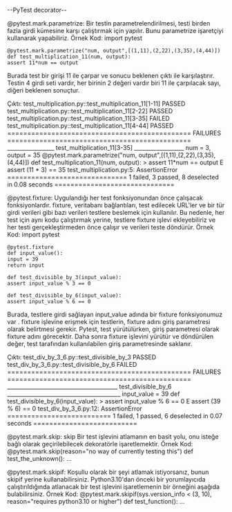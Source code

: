 --PyTest decorator--

@pytest.mark.parametrize:
Bir testin parametrelendirilmesi, testi birden fazla girdi kümesine karşı çalıştırmak için yapılır. Bunu parametrize işaretçiyi kullanarak yapabiliriz.
Örnek Kod:
    import pytest

    @pytest.mark.parametrize("num, output",[(1,11),(2,22),(3,35),(4,44)])
    def test_multiplication_11(num, output):
    assert 11*num == output

Burada test bir girişi 11 ile çarpar ve sonucu beklenen çıktı ile karşılaştırır. Testin 4 girdi seti vardır, her birinin 2 değeri vardır biri 11 ile çarpılacak sayı, diğeri beklenen sonuçtur.

Çıktı:
    test_multiplication.py::test_multiplication_11[1-11] PASSED
    test_multiplication.py::test_multiplication_11[2-22] PASSED
    test_multiplication.py::test_multiplication_11[3-35] FAILED
    test_multiplication.py::test_multiplication_11[4-44] PASSED
    ============================================== FAILURES
    ==============================================
    _________________ test_multiplication_11[3-35] __________________
    num = 3, output = 35
    @pytest.mark.parametrize("num, output",[(1,11),(2,22),(3,35),(4,44)])
    def test_multiplication_11(num, output):
    >  assert 11*num == output
    E  assert (11 * 3) == 35
    test_multiplication.py:5: AssertionError
    ============================== 1 failed, 3 passed, 8 deselected in 0.08 seconds
    ==============================

@pytest.fixture:
Uygulandığı her test fonksiyonundan önce çalışacak fonksiyonlardır. fixture, veritabanı bağlantıları, test edilecek URL'ler ve bir tür girdi verileri gibi bazı verileri testlere beslemek için kullanılır. Bu nedenle, her test için aynı kodu çalıştırmak yerine, testlere fixture işlevi ekleyebiliriz ve her testi gerçekleştirmeden önce çalışır ve verileri teste döndürür.
Örnek Kod:
    import pytest

    @pytest.fixture
    def input_value():
    input = 39
    return input

    def test_divisible_by_3(input_value):
    assert input_value % 3 == 0

    def test_divisible_by_6(input_value):
    assert input_value % 6 == 0

Burada, testlere girdi sağlayan input_value adında bir fixture fonksiyonumuz var . fixture işlevine erişmek için testlerin, fixture adını giriş parametresi olarak belirtmesi gerekir.
Pytest, test yürütülürken, giriş parametresi olarak fixture adını görecektir. Daha sonra fixture işlevini yürütür ve döndürülen değer, test tarafından kullanılabilen giriş parametresinde saklanır.

Çıktı:
    test_div_by_3_6.py::test_divisible_by_3 PASSED
    test_div_by_3_6.py::test_divisible_by_6 FAILED
    ============================================== FAILURES
    ==============================================
    ________________________________________ test_divisible_by_6
    _________________________________________
    input_value = 39
    def test_divisible_by_6(input_value):
    >  assert input_value % 6 == 0
    E  assert (39 % 6) == 0
    test_div_by_3_6.py:12: AssertionError
    ========================== 1 failed, 1 passed, 6 deselected in 0.07 seconds
    ==========================

@pytest.mark.skip:
skip Bir test işlevini atlamanın en basit yolu, onu isteğe bağlı olarak geçirilebilecek dekoratörle işaretlemektir.
Örnek Kod:
    @pytest.mark.skip(reason="no way of currently testing this")
    def test_the_unknown():
        ...


@pytest.mark.skipif:
Koşullu olarak bir şeyi atlamak istiyorsanız, bunun skipif yerine kullanabilirsiniz. Python3.10'dan önceki bir yorumlayıcıda çalıştırıldığında atlanacak bir test işlevini işaretlemenin bir örneğini aşağıda bulabilirsiniz.
Örnek Kod:
    @pytest.mark.skipif(sys.version_info < (3, 10), reason="requires python3.10 or higher")
    def test_function():
        ...